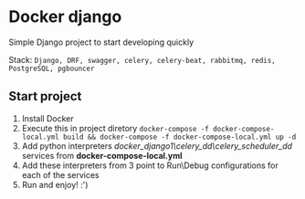 # Docker django

Simple Django project to start developing quickly

Stack: `Django, DRF, swagger, celery, celery-beat, rabbitmq, redis, PostgreSQL, pgbouncer`

## Start project

1. Install Docker
2. Execute this in project diretory
`docker-compose -f docker-compose-local.yml build && docker-compose -f docker-compose-local.yml up -d`
3. Add python interpreters *docker_django1\celery_dd\celery_scheduler_dd* services from **docker-compose-local.yml** 
4. Add these interpreters from 3 point to Run\Debug configurations for each of the services
5. Run and enjoy! :')
